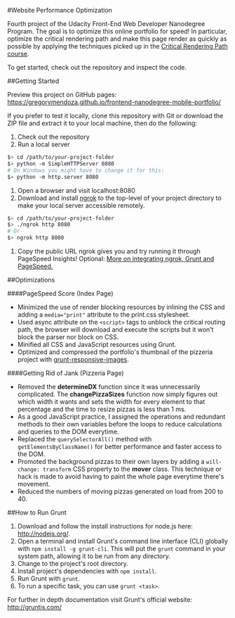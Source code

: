 #Website Performance Optimization

Fourth project of the Udacity Front-End Web Developer Nanodegree Program. The goal is to optimize this online portfolio for speed! In particular, optimize the critical rendering path and make this page render as quickly as possible by applying the techniques picked up in the [Critical Rendering Path course](https://www.udacity.com/course/ud884).

To get started, check out the repository and inspect the code.

##Getting Started

Preview this project on GitHub pages: https://gregorymendoza.github.io/frontend-nanodegree-mobile-portfolio/

If you prefer to test it locally, clone this repository with Git or download the ZIP file and extract it to your local machine, then do the following:

1. Check out the repository
1. Run a local server

  ```bash
  $> cd /path/to/your-project-folder
  $> python -m SimpleHTTPServer 8080
  # On Windows you might have to change it for this:
  $> python -m http.server 8080
  ```

1. Open a browser and visit localhost:8080
1. Download and install [ngrok](https://ngrok.com/) to the top-level of your project directory to make your local server accessible remotely.

  ``` bash
  $> cd /path/to/your-project-folder
  $> ./ngrok http 8080
  # Or
  $> ngrok http 8080
  ```

1. Copy the public URL ngrok gives you and try running it through PageSpeed Insights! Optional: [More on integrating ngrok, Grunt and PageSpeed.](http://www.jamescryer.com/2014/06/12/grunt-pagespeed-and-ngrok-locally-testing/)

##Optimizations

####PageSpeed Score (Index Page)

* Minimized the use of render blocking resources by inlining the CSS and adding a `media="print"` attribute to the print.css stylesheet.
* Used async attribute on the `<script>` tags to unblock the critical routing path, the browser will download and execute the scripts but it won’t block the parser nor block on CSS.
* Minified all CSS and JavaScript resources using Grunt.
* Optimized and compressed the portfolio's thumbnail of the pizzeria project with [grunt-responsive-images](https://github.com/andismith/grunt-responsive-images).

####Getting Rid of Jank (Pizzeria Page)

* Removed the **determineDX** function since it was unnecessarily complicated. The **changePizzaSizes** function now simply figures out which width it wants and sets the width for every element to that percentage and the time to resize pizzas is less than 1 ms.
* As a good JavaScript practice, I assigned the operations and redundant methods to their own variables before the loops to reduce calculations and queries to the DOM everytime.
* Replaced the `querySelectorAll()` method with `getElementsByClassName()` for better performance and faster access to the DOM.
* Promoted the background pizzas to their own layers by adding a `will-change: transform` CSS property to the **mover** class. This technique or hack is made to avoid having to paint the whole page everytime there's movement.
* Reduced the numbers of moving pizzas generated on load from 200 to 40.

##How to Run Grunt

1. Download and follow the install instructions for node.js here: http://nodejs.org/.
2. Open a terminal and install Grunt's command line interface (CLI) globally with `npm install -g grunt-cli`. This will put the `grunt` command in your system path, allowing it to be run from any directory.
3. Change to the project's root directory.
4. Install project's dependencies with `npm install`.
5. Run Grunt with `grunt`.
6. To run a specific task, you can use `grunt <task>`.

For further in depth documentation visit Grunt's official website: http://gruntjs.com/